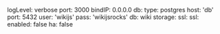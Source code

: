 logLevel: verbose
port: 3000
bindIP: 0.0.0.0
db:
  type: postgres
  host: 'db'
  port: 5432
  user: 'wikijs'
  pass: 'wikijsrocks'
  db: wiki
  storage:
  ssl:
ssl:
  enabled: false
ha: false
